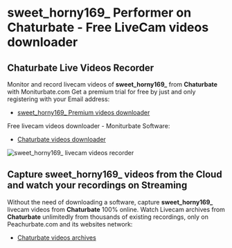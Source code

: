 # sweet_horny169_ Performer on Chaturbate - Free LiveCam videos downloader

## Chaturbate Live Videos Recorder

Monitor and record livecam videos of **sweet_horny169_** from **Chaturbate** with Moniturbate.com
Get a premium trial for free by just and only registering with your Email address:
* [sweet_horny169_ Premium videos downloader](https://moniturbate.com/request-demo-licence-key.html)

Free livecam videos downloader - Moniturbate Software:
* [Chaturbate videos downloader](https://moniturbate.com/moniturbate-download-software.html)

![sweet_horny169_ livecam videos recorder](https://peachurnet.com/templates/moniturbate-software.png)


## Capture sweet_horny169_ videos from the Cloud and watch your recordings on Streaming

Without the need of downloading a software, capture **sweet_horny169_** livecam videos from **Chaturbate** 100% online.
Watch Livecam archives from **Chaturbate** unlimitedly from thousands of existing recordings, only on Peachurbate.com and its websites network:
* [Chaturbate videos archives](https://peachurnet.com/)